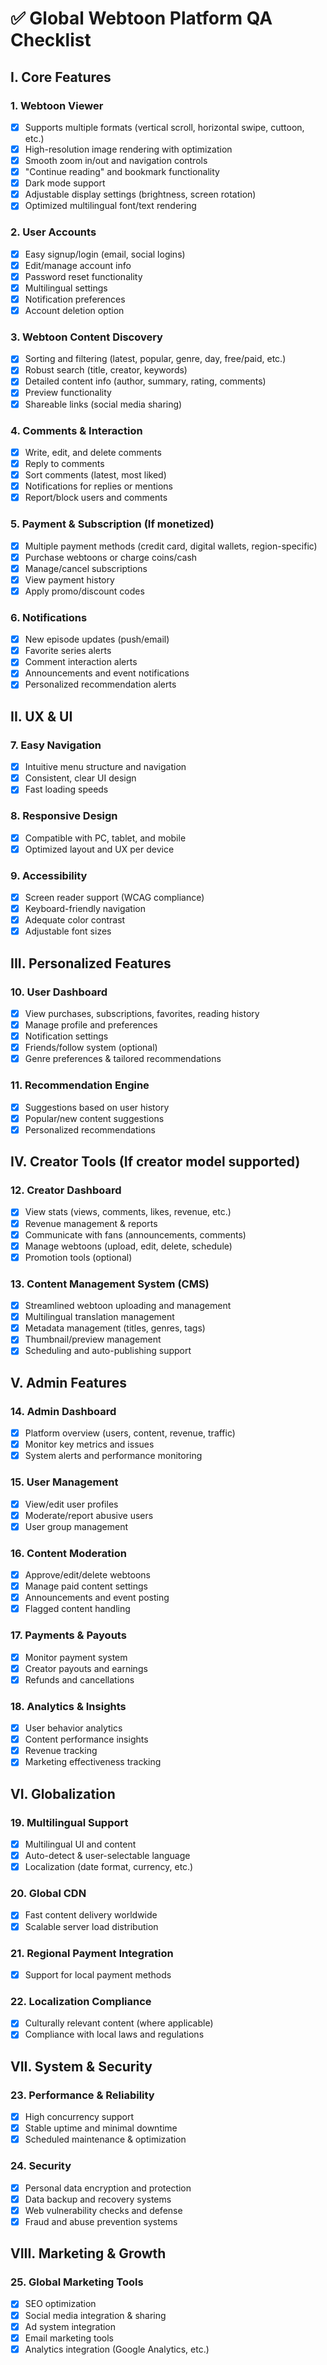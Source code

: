 # ✅ Global Webtoon Platform QA Checklist

## I. Core Features

### 1. Webtoon Viewer
- [x] Supports multiple formats (vertical scroll, horizontal swipe, cuttoon, etc.)
- [x] High-resolution image rendering with optimization
- [x] Smooth zoom in/out and navigation controls
- [x] "Continue reading" and bookmark functionality
- [x] Dark mode support
- [x] Adjustable display settings (brightness, screen rotation)
- [x] Optimized multilingual font/text rendering

### 2. User Accounts
- [x] Easy signup/login (email, social logins)
- [x] Edit/manage account info
- [x] Password reset functionality
- [x] Multilingual settings
- [x] Notification preferences
- [x] Account deletion option

### 3. Webtoon Content Discovery
- [x] Sorting and filtering (latest, popular, genre, day, free/paid, etc.)
- [x] Robust search (title, creator, keywords)
- [x] Detailed content info (author, summary, rating, comments)
- [x] Preview functionality
- [x] Shareable links (social media sharing)

### 4. Comments & Interaction
- [x] Write, edit, and delete comments
- [x] Reply to comments
- [x] Sort comments (latest, most liked)
- [x] Notifications for replies or mentions
- [x] Report/block users and comments

### 5. Payment & Subscription (If monetized)
- [x] Multiple payment methods (credit card, digital wallets, region-specific)
- [x] Purchase webtoons or charge coins/cash
- [x] Manage/cancel subscriptions
- [x] View payment history
- [x] Apply promo/discount codes

### 6. Notifications
- [x] New episode updates (push/email)
- [x] Favorite series alerts
- [x] Comment interaction alerts
- [x] Announcements and event notifications
- [x] Personalized recommendation alerts

## II. UX & UI

### 7. Easy Navigation
- [x] Intuitive menu structure and navigation
- [x] Consistent, clear UI design
- [x] Fast loading speeds

### 8. Responsive Design
- [x] Compatible with PC, tablet, and mobile
- [x] Optimized layout and UX per device

### 9. Accessibility
- [x] Screen reader support (WCAG compliance)
- [x] Keyboard-friendly navigation
- [x] Adequate color contrast
- [x] Adjustable font sizes

## III. Personalized Features

### 10. User Dashboard
- [x] View purchases, subscriptions, favorites, reading history
- [x] Manage profile and preferences
- [x] Notification settings
- [x] Friends/follow system (optional)
- [x] Genre preferences & tailored recommendations

### 11. Recommendation Engine
- [x] Suggestions based on user history
- [x] Popular/new content suggestions
- [x] Personalized recommendations

## IV. Creator Tools (If creator model supported)

### 12. Creator Dashboard
- [x] View stats (views, comments, likes, revenue, etc.)
- [x] Revenue management & reports
- [x] Communicate with fans (announcements, comments)
- [x] Manage webtoons (upload, edit, delete, schedule)
- [x] Promotion tools (optional)

### 13. Content Management System (CMS)
- [x] Streamlined webtoon uploading and management
- [x] Multilingual translation management
- [x] Metadata management (titles, genres, tags)
- [x] Thumbnail/preview management
- [x] Scheduling and auto-publishing support

## V. Admin Features

### 14. Admin Dashboard
- [x] Platform overview (users, content, revenue, traffic)
- [x] Monitor key metrics and issues
- [x] System alerts and performance monitoring

### 15. User Management
- [x] View/edit user profiles
- [x] Moderate/report abusive users
- [x] User group management

### 16. Content Moderation
- [x] Approve/edit/delete webtoons
- [x] Manage paid content settings
- [x] Announcements and event posting
- [x] Flagged content handling

### 17. Payments & Payouts
- [x] Monitor payment system
- [x] Creator payouts and earnings
- [x] Refunds and cancellations

### 18. Analytics & Insights
- [x] User behavior analytics
- [x] Content performance insights
- [x] Revenue tracking
- [x] Marketing effectiveness tracking

## VI. Globalization

### 19. Multilingual Support
- [x] Multilingual UI and content
- [x] Auto-detect & user-selectable language
- [x] Localization (date format, currency, etc.)

### 20. Global CDN
- [x] Fast content delivery worldwide
- [x] Scalable server load distribution

### 21. Regional Payment Integration
- [x] Support for local payment methods

### 22. Localization Compliance
- [x] Culturally relevant content (where applicable)
- [x] Compliance with local laws and regulations

## VII. System & Security

### 23. Performance & Reliability
- [x] High concurrency support
- [x] Stable uptime and minimal downtime
- [x] Scheduled maintenance & optimization

### 24. Security
- [x] Personal data encryption and protection
- [x] Data backup and recovery systems
- [x] Web vulnerability checks and defense
- [x] Fraud and abuse prevention systems

## VIII. Marketing & Growth

### 25. Global Marketing Tools
- [x] SEO optimization
- [x] Social media integration & sharing
- [x] Ad system integration
- [x] Email marketing tools
- [x] Analytics integration (Google Analytics, etc.)
